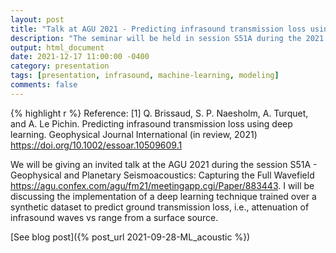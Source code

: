 ```yaml
---
layout: post
title: "Talk at AGU 2021 - Predicting infrasound transmission loss using deep learning"
description: "The seminar will be held in session S51A during the 2021 American Geophysical Union conference in New Orleans"
output: html_document
date: 2021-12-17 11:00:00 -0400
category: presentation
tags: [presentation, infrasound, machine-learning, modeling]
comments: false
---
```


{% highlight r %}
Reference:
[1] Q. Brissaud, S. P. Naesholm, A. Turquet, and A. Le Pichin. Predicting infrasound transmission loss using deep learning. Geophysical Journal International (in review, 2021)
<https://doi.org/10.1002/essoar.10509609.1>


We will be giving an invited talk at the AGU 2021 during the session S51A - Geophysical and Planetary Seismoacoustics: Capturing the Full Wavefield <https://agu.confex.com/agu/fm21/meetingapp.cgi/Paper/883443>. I will be discussing the implementation of a deep learning technique trained over a synthetic dataset to predict ground transmission loss, i.e., attenuation of infrasound waves vs range from a surface source.

[See blog post]({% post_url 2021-09-28-ML_acoustic %})

<object 
  data="/images/17.12.2021_infrAI_AGU.pdf" 
  width="1000" 
  height="1000" 
  type="application/pdf"></object>

<br/>